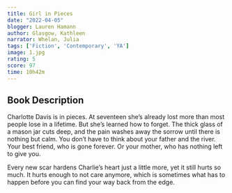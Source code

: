 ```yaml
---
title: Girl in Pieces
date: "2022-04-05"
blogger: Lauren Hamann
author: Glasgow, Kathleen
narrator: Whelan, Julia
tags: ['Fiction', 'Contemporary', 'YA']
image: 1.jpg
rating: 5
score: 97
time: 10h42m
---
```



## Book Description

Charlotte Davis is in pieces. At seventeen she’s already lost more than most people lose in a lifetime. But she’s learned how to forget. The thick glass of a mason jar cuts deep, and the pain washes away the sorrow until there is nothing but calm. You don’t have to think about your father and the river. Your best friend, who is gone forever. Or your mother, who has nothing left to give you.

Every new scar hardens Charlie’s heart just a little more, yet it still hurts so much. It hurts enough to not care anymore, which is sometimes what has to happen before you can find your way back from the edge.